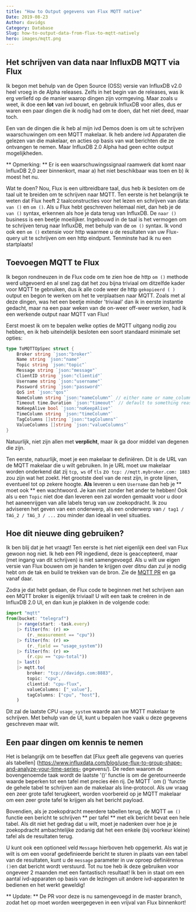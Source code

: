 ```yaml
---
title: "How to Output gegevens van Flux MQTT native"
Date: 2019-08-23
Author: davidgs
Category: Database
Slug: how-to-output-data-from-flux-to-mqtt-natively
hero: images/mqtt.png
---
```


## Het schrijven van data naar InfluxDB MQTT via Flux

Ik begon met behulp van de Open Source (OSS) versie van InfluxDB v2.0 heel vroeg in de Alpha releases. Zelfs in het begin van de releases, was ik erg verliefd op de manier waarop dingen zijn vormgeving. Maar zoals u weet, ik doe een **lot** van ivd bouwt, en gebruik InfluxDB voor alles, dus er waren een paar dingen die ik nodig had om te doen, dat het niet deed, maar toch.

Een van de dingen die ik heb al mijn ivd Demos doen is om uit te schrijven waarschuwingen om een MQTT makelaar. Ik heb andere ivd Apparaten die gelezen van die makelaar, en acties op basis van wat berichten die ze ontvangen te nemen. Maar InfluxDB 2.0 Alpha had geen echte output mogelijkheden.

** Opmerking: ** Er is een waarschuwingssignaal raamwerk dat komt naar InfluxDB 2,0 zeer binnenkort, maar a) het niet beschikbaar was toen en b) ik moest het nu.

Wat te doen? Nou, Flux is een uitbreidbare taal, dus heb ik besloten om de taal uit te breiden om te schrijven naar MQTT. Ten eerste is het belangrijk te weten dat Flux heeft 2 taalconstructies voor het lezen en schrijven van data: `van ()` en `om ()`. Als u Flux hebt geschreven helemaal niet, dan heb je de `van ()` syntax, erkennen als hoe je data terug van InfluxDB. De `naar ()` business is een beetje moeilijker. Ingebouwd in de taal is het vermogen om te schrijven terug naar InfluxDB, met behulp van de `om ()` syntax. Ik vond ook een `om ()` extensie voor http waarmee u de resultaten van uw Flux-query uit te schrijven om een http eindpunt. Tenminste had ik nu een startplaats!

## Toevoegen MQTT te Flux

Ik begon rondneuzen in de Flux code om te zien hoe de http `om ()` methode werd uitgevoerd en al snel zag dat het zou bijna triviaal om ditzelfde kader voor MQTT te gebruiken, dus ik alle code weer de http `gekopieerd ( ) `output en begon te werken om het te verplaatsen naar MQTT. Zoals met al deze dingen, was het een beetje minder 'triviaal' dan ik in eerste instantie gedacht, maar na een paar weken van de on-weer off-weer werken, had ik een werkende output naar MQTT van Flux!

Eerst moest ik om te bepalen welke opties de MQTT uitgang nodig zou hebben, en ik heb uiteindelijk besloten een soort standaard minimale set opties:

```go
type ToMQTTOpSpec struct {
    Broker string `json:"broker"`
    Name string `json:"name"`
    Topic string `json:"topic"`
    Message string `json:"message"`
    ClientID string `json:"clientid"`
    Username string `json:"username"`
    Password string `json:"password"`
    QoS int `json:"qos"`
    NameColumn string `json:"nameColumn"` // either name or name_column must be set, if none is set try to use the "_measurement" column.
    Timeout time.Duration `json:"timeout"` // default to something reasonable if zero
    NoKeepAlive bool `json:"noKeepAlive"`
    TimeColumn string `json:"timeColumn"`
    TagColumns []string `json:"tagColumns"`
    ValueColumns []string `json:"valueColumns"`
}
```

Natuurlijk, niet zijn allen met **verplicht**, maar ik ga door middel van degenen die zijn.

Ten eerste, natuurlijk, moet je een makelaar te definiëren. Dit is de URL van de MQTT makelaar die u wilt gebruiken. In je URL moet uw makelaar worden onderkend dat zij `tcp`,` ws` of `tls` zo` tcp: //mqtt.mybroker.com: 1883` zou zijn wat het zoekt. Het grootste deel van de rest zijn, in grote lijnen, eventueel tot op zekere hoogte. **Als** leveren u een `Username` dan heb je ** moet ook ** een wachtwoord. Je kan niet zonder het ander te hebben! Ook als u een `Topic` niet doe dan leveren een zal worden gemaakt voor u door het aaneenrijgen van alle labels terug van uw zoekopdracht. Ik zou adviseren het geven van een onderwerp, als een onderwerp van `/ tag1 / TAG_2 / TAG_3 / ...` zou minder dan ideaal in veel situaties.

## Hoe dit nieuwe ding gebruiken?

Ik ben blij dat je het vraagt! Ten eerste is het niet eigenlijk een deel van Flux gewoon nog niet. Ik heb een PR ingediend, deze is geaccepteerd, maar (met ingang van dit schrijven) is niet samengevoegd. Als u wilt uw eigen versie van Flux bouwen om je handen te krijgen over dit*nu* dan zul je nodig hebt om de tak en build te trekken van de bron. Zie de [MQTT PR](https://github.com/influxdata/flux/pull/1653) en ga vanaf daar.

Zodra je dat hebt gedaan, de Flux code te beginnen met het schrijven aan een MQTT broker is eigenlijk triviaal! U wilt een taak te creëren in de InfluxDB 2.0 UI, en dan kun je plakken in de volgende code:

```js
import "mqtt"
from(bucket: "telegraf")
    |> range(start: -task.every)
    |> filter(fn: (r) =>
        (r._measurement == "cpu"))
    |> filter(fn: (r) =>
        (r._field == "usage_system"))
    |> filter(fn: (r) =>
        (r.cpu == "cpu-total"))
    |> last()
    |> mqtt.to(
        broker: "tcp://davidgs.com:8883",
        topic: "cpu",
        clientid: "cpu-flux",
        valueColumns: ["_value"],
        tagColumns: ["cpu", "host"],
    )
```

Dit zal de laatste CPU `usage_system` waarde aan uw MQTT makelaar te schrijven. Met behulp van de UI, kunt u bepalen hoe vaak u deze gegevens geschreven maar wilt.

## Een paar dingen om kennis te nemen

Het is belangrijk om te beseffen dat [Flux geeft alle gegevens van queries als tabellen] (https://www.influxdata.com/blog/use-flux-to-group-shape-and-analyze-your-time-series- gegevens/). De reden waarom de bovengenoemde taak wordt de laatste '()' functie is om de geretourneerde waarde beperken tot een tafel met precies één rij. De MQTT `om () 'functie de gehele tabel te schrijven aan de makelaar als line-protocol. Als uw vraag een zeer grote tafel terugkeert, worden voorbereid op je MQTT makelaar om een zeer grote tafel te krijgen als het bericht payload.

Bovendien, als je zoekopdracht meerdere tabellen terug, de MQTT `om ()` functie een bericht te schrijven ** per tafel ** met elk bericht bevat een hele tabel. Als dit niet het gedrag dat u wilt, moet je nadenken over hoe je je zoekopdracht ambachtelijke zodanig dat het een enkele (bij voorkeur kleine) tafel als de resultaten terug.

U kunt ook een optioneel veld `Message` hierboven heb opgemerkt. Als wat je wilt is om een vooraf gedefinieerde bericht te sturen in plaats van een tabel van de resultaten, kunt u de `message` parameter in uw oproep definiëren` om () `en dat bericht wordt verstuurd.
Tot nu toe heb ik deze gebruiken voor ongeveer 2 maanden met een fantastisch resultaat! Ik ben in staat om een aantal ivd-apparaten op basis van de lezingen uit andere ivd-apparaten te bedienen en het werkt geweldig!

** Update: ** De PR voor deze is nu samengevoegd in de master branch, zodat het op moet worden weergegeven in een vrijval van Flux binnenkort!
